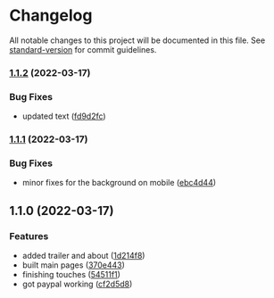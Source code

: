 # Changelog

All notable changes to this project will be documented in this file. See [standard-version](https://github.com/conventional-changelog/standard-version) for commit guidelines.

### [1.1.2](https://github.com/CandeeGenerations/patrickfilm/compare/v1.1.1...v1.1.2) (2022-03-17)


### Bug Fixes

* updated text ([fd9d2fc](https://github.com/CandeeGenerations/patrickfilm/commit/fd9d2fc9aec288bf117ac6fb5c6ec6e5f8e362da))

### [1.1.1](https://github.com/CandeeGenerations/patrickfilm/compare/v1.1.0...v1.1.1) (2022-03-17)


### Bug Fixes

* minor fixes for the background on mobile ([ebc4d44](https://github.com/CandeeGenerations/patrickfilm/commit/ebc4d44ca5246b6c4fa22cac01bd69bc9ebdbe64))

## 1.1.0 (2022-03-17)


### Features

* added trailer and about ([1d214f8](https://github.com/CandeeGenerations/patrickfilm/commit/1d214f89e4d2c1f26e85291d223d08dcd1b27598))
* built main pages ([370e443](https://github.com/CandeeGenerations/patrickfilm/commit/370e44344582a46247c92e5a3f1a1938e0c42336))
* finishing touches ([54511f1](https://github.com/CandeeGenerations/patrickfilm/commit/54511f11dfba415035da67b0c51ea515a1a48a3f))
* got paypal working ([cf2d5d8](https://github.com/CandeeGenerations/patrickfilm/commit/cf2d5d8d2afaba392b7053ed23c79c092e93f70d))
